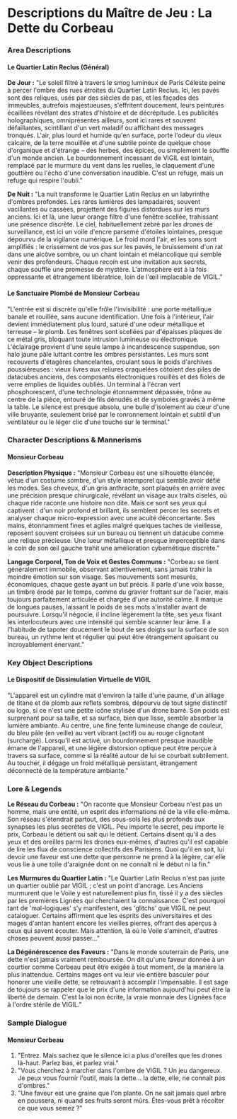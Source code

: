 # Descriptions du Maître de Jeu : La Dette du Corbeau

### Area Descriptions

#### Le Quartier Latin Reclus (Général)
**De Jour :**
"Le soleil filtré à travers le smog lumineux de Paris Céleste peine à percer l'ombre des rues étroites du Quartier Latin Reclus. Ici, les pavés sont des reliques, usés par des siècles de pas, et les façades des immeubles, autrefois majestueuses, s'effritent doucement, leurs peintures écaillées révélant des strates d'histoire et de décrépitude. Les publicités holographiques, omniprésentes ailleurs, sont ici rares et souvent défaillantes, scintillant d'un vert maladif ou affichant des messages tronqués. L'air, plus lourd et humide qu'en surface, porte l'odeur du vieux calcaire, de la terre mouillée et d'une subtile pointe de quelque chose d'organique et d'étrange – des herbes, des épices, ou simplement le souffle d'un monde ancien. Le bourdonnement incessant de VIGIL est lointain, remplacé par le murmure du vent dans les ruelles, le claquement d'une gouttière ou l'écho d'une conversation inaudible. C'est un refuge, mais un refuge qui respire l'oubli."

**De Nuit :**
"La nuit transforme le Quartier Latin Reclus en un labyrinthe d'ombres profondes. Les rares lumières des lampadaires, souvent vacillantes ou cassées, projettent des figures distordues sur les murs anciens. Ici et là, une lueur orange filtre d'une fenêtre scellée, trahissant une présence discrète. Le ciel, habituellement zébré par les drones de surveillance, est ici un voile d'encre parsemé d'étoiles lointaines, presque dépourvu de la vigilance numérique. Le froid mord l'air, et les sons sont amplifiés : le crissement de vos pas sur les pavés, le bruissement d'un rat dans une alcôve sombre, ou un chant lointain et mélancolique qui semble venir des profondeurs. Chaque recoin est une invitation aux secrets, chaque souffle une promesse de mystère. L'atmosphère est à la fois oppressante et étrangement libératrice, loin de l'œil implacable de VIGIL."

#### Le Sanctuaire Plombé de Monsieur Corbeau
"L'entrée est si discrète qu'elle frôle l'invisibilité : une porte métallique banale et rouillée, sans aucune identification. Une fois à l'intérieur, l'air devient immédiatement plus lourd, saturé d'une odeur métallique et terreuse – le plomb. Les fenêtres sont scellées par d'épaisses plaques de ce métal gris, bloquant toute intrusion lumineuse ou électronique. L'éclairage provient d'une seule lampe à incandescence suspendue, son halo jaune pâle luttant contre les ombres persistantes. Les murs sont recouverts d'étagères chancelantes, croulant sous le poids d'archives poussiéreuses : vieux livres aux reliures craquelées côtoient des piles de datacubes anciens, des composants électroniques rouillés et des fioles de verre emplies de liquides oubliés. Un terminal à l'écran vert phosphorescent, d'une technologie étonnamment dépassée, trône au centre de la pièce, entouré de fils dénudés et de symboles gravés à même la table. Le silence est presque absolu, une bulle d'isolement au cœur d'une ville bruyante, seulement brisé par le ronronnement lointain et subtil d'un ventilateur ou le léger clic d'une touche sur le terminal."

### Character Descriptions & Mannerisms

#### Monsieur Corbeau
**Description Physique :**
"Monsieur Corbeau est une silhouette élancée, vêtue d'un costume sombre, d'un style intemporel qui semble avoir défié les modes. Ses cheveux, d'un gris anthracite, sont plaqués en arrière avec une précision presque chirurgicale, révélant un visage aux traits ciselés, où chaque ride raconte une histoire non dite. Mais ce sont ses yeux qui captivent : d'un noir profond et brillant, ils semblent percer les secrets et analyser chaque micro-expression avec une acuité déconcertante. Ses mains, étonnamment fines et agiles malgré quelques taches de vieillesse, reposent souvent croisées sur un bureau ou tiennent un datacube comme une relique précieuse. Une lueur métallique et presque imperceptible dans le coin de son œil gauche trahit une amélioration cybernétique discrète."

**Langage Corporel, Ton de Voix et Gestes Communs :**
"Corbeau se tient généralement immobile, observant attentivement, sans jamais trahir la moindre émotion sur son visage. Ses mouvements sont mesurés, économiques, chaque geste ayant un but précis. Il parle d'une voix basse, un timbre érodé par le temps, comme du gravier frottant sur de l'acier, mais toujours parfaitement articulée et chargée d'une autorité calme. Il marque de longues pauses, laissant le poids de ses mots s'installer avant de poursuivre. Lorsqu'il négocie, il incline légèrement la tête, ses yeux fixant les interlocuteurs avec une intensité qui semble scanner leur âme. Il a l'habitude de tapoter doucement le bout de ses doigts sur la surface de son bureau, un rythme lent et régulier qui peut être étrangement apaisant ou incroyablement énervant."

### Key Object Descriptions

#### Le Dispositif de Dissimulation Virtuelle de VIGIL
"L'appareil est un cylindre mat d'environ la taille d'une paume, d'un alliage de titane et de plomb aux reflets sombres, dépourvu de tout signe distinctif ou logo, si ce n'est une petite icône stylisée d'un drone barré. Son poids est surprenant pour sa taille, et sa surface, bien que lisse, semble absorber la lumière ambiante. Au centre, une fine fente lumineuse change de couleur, du bleu pâle (en veille) au vert vibrant (actif) ou au rouge clignotant (surchargé). Lorsqu'il est activé, un bourdonnement presque inaudible émane de l'appareil, et une légère distorsion optique peut être perçue à travers sa surface, comme si la réalité autour de lui se courbait subtilement. Au toucher, il dégage un froid métallique persistant, étrangement déconnecté de la température ambiante."

### Lore & Legends

**Le Réseau du Corbeau :**
"On raconte que Monsieur Corbeau n'est pas un homme, mais une entité, un esprit des informations né de la ville elle-même. Son réseau s'étendrait partout, des sous-sols les plus profonds aux synapses les plus secrètes de VIGIL. Peu importe le secret, peu importe le prix, Corbeau le détient ou sait qui le détient. Certains disent qu'il a des yeux et des oreilles parmi les drones eux-mêmes, d'autres qu'il est capable de lire les flux de conscience collectifs des Parisiens. Quoi qu'il en soit, lui devoir une faveur est une dette que personne ne prend à la légère, car elle vous lie à une toile d'araignée dont on ne connaît ni le début ni la fin."

**Les Murmures du Quartier Latin :**
"Le Quartier Latin Reclus n'est pas juste un quartier oublié par VIGIL ; c'est un point d'ancrage. Les Anciens murmurent que le Voile y est naturellement plus fin, tissé il y a des siècles par les premières Lignées qui cherchaient la connaissance. C'est pourquoi tant de 'mal-logiques' s'y manifestent, des 'glitchs' que VIGIL ne peut cataloguer. Certains affirment que les esprits des universitaires et des mages d'antan hantent encore les vieilles pierres, offrant des aperçus à ceux qui savent écouter. Mais attention, là où le Voile s'amincit, d'autres choses peuvent aussi passer..."

**La Dégénérescence des Faveurs :**
"Dans le monde souterrain de Paris, une dette n'est jamais vraiment remboursée. On dit qu'une faveur donnée à un courtier comme Corbeau peut être exigée à tout moment, de la manière la plus inattendue. Certains mages ont vu leur vie entière basculer pour honorer une vieille dette, se retrouvant à accomplir l'impensable. Il est sage de toujours se rappeler que le prix d'une information aujourd'hui peut être la liberté de demain. C'est la loi non écrite, la vraie monnaie des Lignées face à l'ordre stérile de VIGIL."

### Sample Dialogue

#### Monsieur Corbeau
1.  "Entrez. Mais sachez que le silence ici a plus d'oreilles que les drones là-haut. Parlez bas, et parlez vrai."
2.  "Vous cherchez à marcher dans l'ombre de VIGIL ? Un jeu dangereux. Je peux vous fournir l'outil, mais la dette... la dette, elle, ne connaît pas d'ombres."
3.  "Une faveur est une graine que l'on plante. On ne sait jamais quel arbre en poussera, ni quand ses fruits seront mûrs. Êtes-vous prêt à récolter ce que vous semez ?"